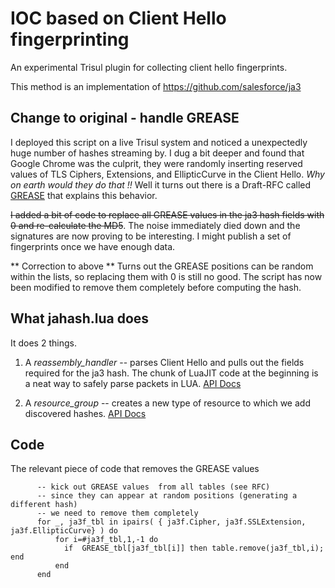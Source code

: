 IOC based on Client Hello fingerprinting 
======================

An experimental Trisul plugin for collecting client hello fingerprints. 

This method is an implementation of https://github.com/salesforce/ja3  

Change to original  - handle GREASE 
------
I deployed this script on a live Trisul system and noticed a unexpectedly huge number of hashes streaming by.  I dug a bit deeper and found that  Google Chrome was the culprit, they were randomly inserting reserved values of TLS Ciphers, Extensions, and EllipticCurve  in the Client Hello.  *Why on earth would they do that !!*  Well it turns out there is a Draft-RFC called [GREASE](https://tools.ietf.org/html/draft-davidben-tls-grease-01) 
that explains this behavior.

~~I added a bit of code to replace all GREASE values in the ja3 hash fields with 0 and re-calculate the MD5~~. The noise immediately died down and the signatures are now proving to be interesting. I might publish a set of fingerprints once we have enough data.

** Correction to above ** 
Turns out the GREASE positions can be random within the lists, so replacing them with 0 is still no good. The script has now been modified to remove them completely before computing the hash.
 

What jahash.lua does 
--------------

It does 2 things.

1. A *reassembly_handler*  -- parses Client Hello and pulls out the fields required for the ja3 hash.  The chunk of LuaJIT code at the beginning is a neat way to safely parse packets in LUA.   [API Docs](https://www.trisul.org/docs/lua/reassembly.html)

2. A *resource_group*  -- creates a new type of resource to which we add discovered hashes.  [API Docs](https://www.trisul.org/docs/lua/resource_group.html) 


Code
----

The  relevant piece of code that removes the GREASE values 

````
      -- kick out GREASE values  from all tables (see RFC) 
      -- since they can appear at random positions (generating a different hash)
      -- we need to remove them completely 
      for _, ja3f_tbl in ipairs( { ja3f.Cipher, ja3f.SSLExtension, ja3f.EllipticCurve} ) do
          for i=#ja3f_tbl,1,-1 do
            if  GREASE_tbl[ja3f_tbl[i]] then table.remove(ja3f_tbl,i);  end
          end
      end

````

